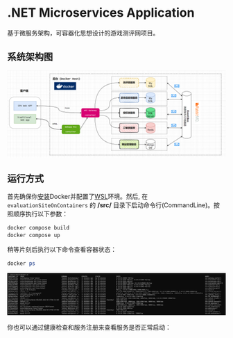# .NET Microservices Application
基于微服务架构，可容器化思想设计的游戏测评网项目。

## 系统架构图
![](img/architecture.png)

## 运行方式
首先确保你[安装](https://docs.docker.com/docker-for-windows/install/)Docker并配置了[WSL](https://docs.docker.com/desktop/windows/wsl/)环境。然后, 在 `evaluationSiteOnContainers` 的 **/src/** 目录下启动命令行(CommandLine)。按照顺序执行以下参数：

```powershell
docker compose build
docker compose up
```

稍等片刻后执行以下命令查看容器状态：
```powershell
docker ps
```
![](img/dockerps.png)

你也可以通过健康检查和服务注册来查看服务是否正常启动：
